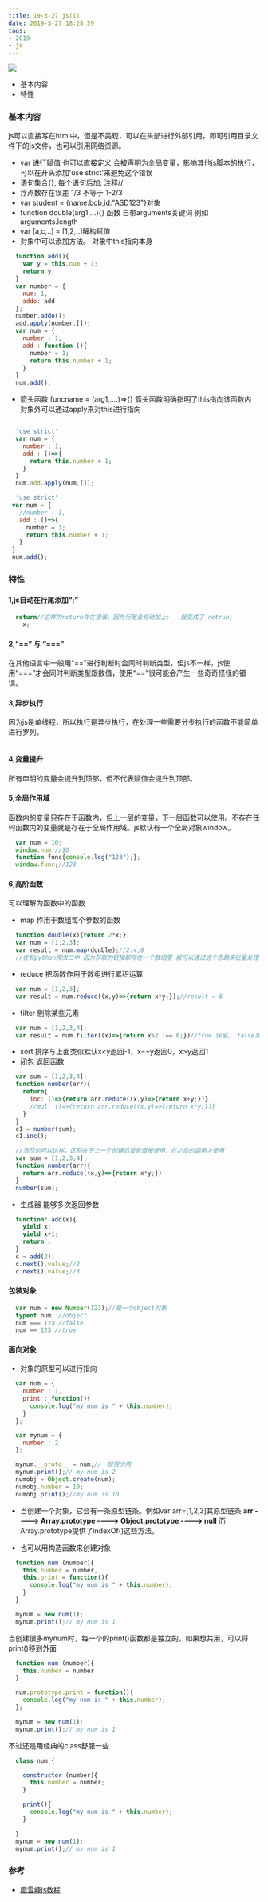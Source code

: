 ```yaml
---
title: 19-3-27 js(1)
date: 2019-3-27 18:28:59
tags: 
- 2019
- js
---
```


![](https://i.loli.net/2019/03/30/5c9f193b32c6d.png)
- 基本内容
- 特性
<!-- more -->
### 基本内容
js可以直接写在html中，但是不美观，可以在头部进行外部引用，即可引用目录文件下的js文件，也可以引用网络资源。<br>
- var 进行赋值 也可以直接定义 会被声明为全局变量，影响其他js脚本的执行，可以在开头添加'use strict'来避免这个错误
- 语句集合{}, 每个语句后加; 注释//
- 浮点数存在误差 1/3 不等于 1-2/3
- var student = {name:bob,id:"ASD123"}对象
- function double(arg1,...){} 函数 自带arguments关键词 例如arguments.length
- var [a,c,..] = [1,2,..]解构赋值
- 对象中可以添加方法。 对象中this指向本身
```js
  function add(){
    var y = this.num + 1;
    return y;
  }
  var number = {
    num: 1,
    addo: add
  };
  number.addo();
  add.apply(number,[]);
  var num = {
    number : 1,
    add : function (){
      number = 1;
      return this.number + 1;
    }
  }
  num.add();
```
- 箭头函数 funcname = (arg1,....)=>{} 箭头函数明确指明了this指向该函数内 对象外可以通过apply来对this进行指向
```js

  'use strict'
  var num = {
    number : 1,
    add : ()=>{
      return this.number + 1;
    }
  }
  num.add.apply(num,[]);

  'use strict'
 var num = {
   //number : 1,
   add : ()=>{
     number = 1;
     return this.number + 1;
   }
 }
 num.add();
```

### 特性
#### 1,js自动在行尾添加“;”
```js
  return//这样的return存在错误，因为行尾会自动加上;   就变成了 retrun;
    x;
```

#### 2,“==” 与 “===”
在其他语言中一般用“==”进行判断时会同时判断类型，但js不一样，js使用“===”才会同时判断类型跟数值，使用“==”很可能会产生一些奇奇怪怪的错误。


#### 3,异步执行
因为js是单线程，所以执行是异步执行，在处理一些需要分步执行的函数不能简单进行罗列。
```js


```
#### 4,变量提升
所有申明的变量会提升到顶部，但不代表赋值会提升到顶部。

#### 5,全局作用域
函数内的变量只存在于函数内，但上一层的变量，下一层函数可以使用。不存在任何函数内的变量就是存在于全局作用域。js默认有一个全局对象window。
```js
  var num = 10;
  window.num;//10
  function func{console.log("123");};
  window.func;//123
```

#### 6,高阶函数
可以理解为函数中的函数
- map 作用于数组每个参数的函数
```js
  function double(x){return 2*x;};
  var num = [1,2,3];
  var result = num.map(double);//2.4,6
  //在我python爬虫二中 因为获取的链接都存在一个数组里 就可以通过这个思路来批量处理
```
- reduce 把函数作用于数组进行累积运算
```js
  var num = [1,2,3];
  var result = num.reduce((x,y)=>{return x*y;});//result = 6
```
- filter 剔除某些元素
```js
  var num = [1,2,3,4];
  var result = num.filter((x)=>{return x%2 !== 0;})//true 保留， false丢弃
```
- sort 排序与上面类似默认x<y返回-1，x==y返回0，x>y返回1
- 闭包 返回函数
```js
  var sum = [1,2,3,4];
  function number(arr){
    return{
      inc: ()=>{return arr.reduce((x,y)=>{return x+y;})}
      //mul: ()=>{return arr.reduce((x,y)=>{return x*y;})}
    }
  }
  c1 = number(sum);
  c1.inc();

  //当然也可以这样，区别在于上一个创建后没有直接使用，在之后的调用才使用
  var sum = [1,2,3,4];
  function number(arr){
    return arr.reduce((x,y)=>{return x*y;})  
  }
  number(sum);
```
- 生成器 能够多次返回参数
```js
  function* add(x){
    yield x;
    yield x+1;
    return ;
  }
  c = add(2);
  c.next().value;//2
  c.next().value;//3
```

#### 包装对象
```js
  var num = new Number(123);//是一个object对象
  typeof num; //object
  num === 123 //false
  num == 123 //true
```

#### 面向对象
- 对象的原型可以进行指向

```js
  var num = {
    number : 1,
    print : function(){
      console.log("my num is " + this.number);
    }
  };

  var mynum = {
    number : 2
  };

  mynum.__proto__ = num;//一般很少用
  mynum.print();// my num is 2
  numobj = Object.create(num);
  numobj.number = 10;
  numobj.print();//my num is 10
```

- 当创建一个对象，它会有一条原型链条。例如var arr=[1,2,3]其原型链条 **arr ----> Array.prototype ----> Object.prototype ----> null** 而Array.prototype提供了indexOf()这些方法。

- 也可以用构造函数来创建对象

```js
  function num (number){
    this.number = number,
    this.print = function(){
      console.log("my num is " + this.number);
    }
  }

  mynum = new num(1);
  mynum.print();// my num is 1

```
当创建很多mynum时，每一个的print()函数都是独立的，如果想共用，可以将print()移到外面
```js
  function num (number){
    this.number = number
  }

  num.prototype.print = function(){
    console.log("my num is " + this.number);
  };

  mynum = new num(1);
  mynum.print();// my num is 1
```
不过还是用经典的class舒服一些
```js
  class num {

    constructor (number){
      this.number = number;
    }

    print(){
      console.log("my num is " + this.number);
    }

  }
  mynum = new num(1);
  mynum.print();// my num is 1
```
### 参考
- [廖雪峰js教程](https://www.liaoxuefeng.com/wiki/001434446689867b27157e896e74d51a89c25cc8b43bdb3000)
